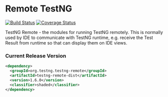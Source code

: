 Remote TestNG
====

[![Build Status](http://img.shields.io/travis/testng-team/testng-remote.svg)](https://travis-ci.org/testng-team/testng-remote)
[![Coverage Status](https://coveralls.io/repos/github/testng-team/testng-remote/badge.svg)](https://coveralls.io/github/testng-team/testng-remote)

TestNG Remote - the modules for running TestNG remotely. This is normally used by IDE to communicate with TestNG runtime, e.g. receive the Test Result from runtime so that can display them on IDE views.

### Current Release Version

```xml
<dependency>
  <groupId>org.testng.testng-remote</groupId>
  <artifactId>testng-remote-dist</artifactId>
  <version>1.6.0</version>
  <classifier>shaded</classifier>
</dependency>
```
